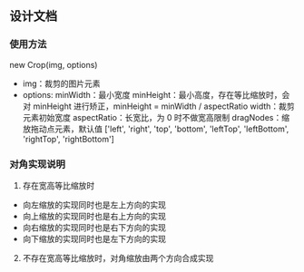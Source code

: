 ## 设计文档
### 使用方法
new Crop(img, options)
- img：裁剪的图片元素
- options: 
    minWidth：最小宽度
    minHeight：最小高度，存在等比缩放时，会对 minHeight 进行矫正，minHeight  = minWidth / aspectRatio
    width：裁剪元素初始宽度
    aspectRatio：长宽比，为 0 时不做宽高限制
    dragNodes：缩放拖动点元素，默认值 ['left', 'right', 'top', 'bottom', 'leftTop', 'leftBottom', 'rightTop', 'rightBottom']

### 对角实现说明
1. 存在宽高等比缩放时
- 向左缩放的实现同时也是左上方向的实现
- 向上缩放的实现同时也是右上方向的实现
- 向右缩放的实现同时也是右下方向的实现
- 向下缩放的实现同时也是左下方向的实现
2. 不存在宽高等比缩放时，对角缩放由两个方向合成实现